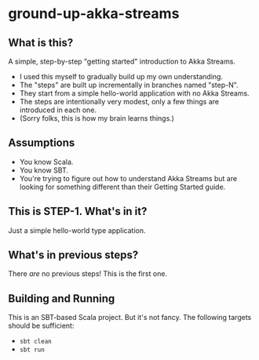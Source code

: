 # ground-up-akka-streams

## What is this?

A simple, step-by-step "getting started" introduction to Akka Streams.

* I used this myself to gradually build up my own understanding.
* The "steps" are built up incrementally in branches named "step-N".
* They start from a simple hello-world application with no Akka Streams.
* The steps are intentionally very modest, only a few things are introduced in each one.
* (Sorry folks, this is how my brain learns things.)

## Assumptions

* You know Scala.
* You know SBT.
* You're trying to figure out how to understand Akka Streams but are looking for something different than their Getting Started guide.

## This is STEP-1. What's in it?

Just a simple hello-world type application.

## What's in previous steps?

There _are_ no previous steps! This is the first one.

## Building and Running

This is an SBT-based Scala project. But it's not fancy. The following targets should be sufficient:

* `sbt clean`
* `sbt run`
